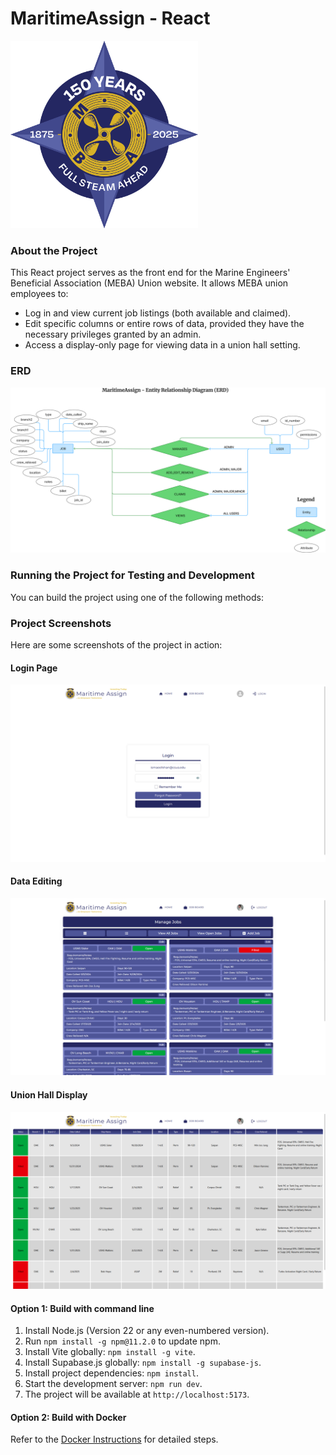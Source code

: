 # MaritimeAssign - React
<img src="src/assets/MebaLogoOfficial.png" width="300" height="300"/>

### About the Project

This React project serves as the front end for the Marine Engineers' Beneficial Association (MEBA) Union website. It allows MEBA union employees to:

- Log in and view current job listings (both available and claimed).
- Edit specific columns or entire rows of data, provided they have the necessary privileges granted by an admin.
- Access a display-only page for viewing data in a union hall setting.
### ERD
<img src="src/assets/screenshots/ERD.png"/>

### Running the Project for Testing and Development

You can build the project using one of the following methods:



### Project Screenshots

Here are some screenshots of the project in action:

#### Login Page
<img src="src\assets\screenshots\login_page.png" alt="Login Page" width="600"/>

#### Data Editing
<img src="src\assets\screenshots\data_editing.png" alt="Data Editing" width="600"/>

#### Union Hall Display
<img src="src\assets\screenshots\union_hall_display.png" alt="Union Hall Display" width="600"/>


#### Option 1: Build with command line

1. Install Node.js (Version 22 or any even-numbered version).
2. Run `npm install -g npm@11.2.0` to update npm.
3. Install Vite globally: `npm install -g vite`.
4. Install Supabase.js globally: `npm install -g supabase-js`.
5. Install project dependencies: `npm install`.
6. Start the development server: `npm run dev`.
7. The project will be available at `http://localhost:5173`.

#### Option 2: Build with Docker

Refer to the [Docker Instructions](https://github.com/Maritime-Assign/ReactProject/blob/main/README.Docker.md) for detailed steps.
